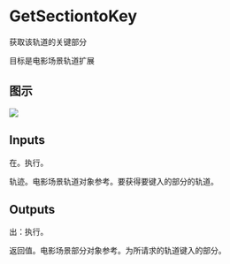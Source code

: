 # GetSectiontoKey

获取该轨道的关键部分

目标是电影场景轨道扩展

## 图示

![]($-20221218-20555828.png)

## Inputs

在。执行。

轨迹。电影场景轨道对象参考。要获得要键入的部分的轨道。  

## Outputs

出：执行。

返回值。电影场景部分对象参考。为所请求的轨道键入的部分。
